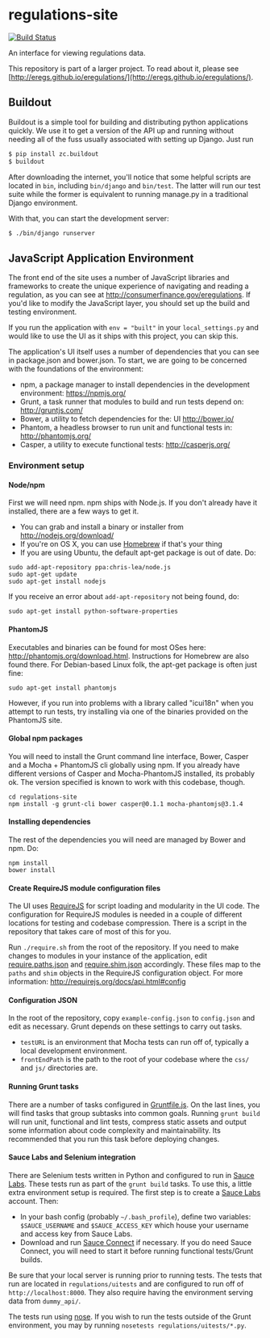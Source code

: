 regulations-site
================

[![Build Status](https://travis-ci.org/eregs/regulations-core.png)](https://travis-ci.org/eregs/regulations-core)

An interface for viewing regulations data.

This repository is part of a larger project. To read about it, please see 
[http://eregs.github.io/eregulations/](http://eregs.github.io/eregulations/).

## Buildout

Buildout is a simple tool for building and distributing python applications
quickly. We use it to get a version of the API up and running without
needing all of the fuss usually associated with setting up Django. Just run

```bash
$ pip install zc.buildout
$ buildout
```

After downloading the internet, you'll notice that some helpful scripts are
located in ```bin```, including ```bin/django``` and ```bin/test```. The
latter will run our test suite while the former is equivalent to running
manage.py in a traditional Django environment.

With that, you can start the development server:
```bash
$ ./bin/django runserver
```

## JavaScript Application Environment
The front end of the site uses a number of JavaScript libraries and frameworks to create the unique experience of navigating and reading a regulation, as you can see at http://consumerfinance.gov/eregulations. If you'd like to modify the JavaScript layer, you should set up the build and testing environment.

If you run the application with ```env = "built"``` in your ```local_settings.py``` and would like to use the UI as it ships with this project, you can skip this.

The application's UI itself uses a number of dependencies that you can see in package.json and bower.json. To start, we are going to be concerned with the foundations of the environment:

- npm, a package manager to install dependencies in the development environment: https://npmjs.org/
- Grunt, a task runner that modules to build and run tests depend on: http://gruntjs.com/
- Bower, a utility to fetch dependencies for the: UI http://bower.io/
- Phantom, a headless browser to run unit and functional tests in: http://phantomjs.org/
- Casper, a utility to execute functional tests: http://casperjs.org/

### Environment setup
#### Node/npm
First we will need npm. npm ships with Node.js. If you don't already have it installed, there are a few ways to get it.
- You can grab and install a binary or installer from http://nodejs.org/download/
- If you're on OS X, you can use [Homebrew](http://brew.sh/) if that's your thing
- If you are using Ubuntu, the default apt-get package is out of date. Do:

```
sudo add-apt-repository ppa:chris-lea/node.js
sudo apt-get update
sudo apt-get install nodejs
```

If you receive an error about ```add-apt-repository``` not being found, do:

```
sudo apt-get install python-software-properties
```

#### PhantomJS

Executables and binaries can be found for most OSes here: http://phantomjs.org/download.html.
Instructions for Homebrew are also found there.
For Debian-based Linux folk, the apt-get package is often just fine:
```
sudo apt-get install phantomjs
```
However, if you run into problems with a library called "icui18n" when you attempt to run tests, try installing via one of the binaries provided on the PhantomJS site.

#### Global npm packages
You will need to install the Grunt command line interface, Bower, Casper and a Mocha + PhantomJS cli globally using npm. 
If you already have different versions of Casper and Mocha-PhantomJS installed, its probably ok. The version specified is known to work with this codebase, though.
```
cd regulations-site
npm install -g grunt-cli bower casper@0.1.1 mocha-phantomjs@3.1.4
```

#### Installing dependencies
The rest of the dependencies you will need are managed by Bower and npm. Do:
```
npm install
bower install
```

#### Create RequireJS module configuration files
The UI uses [RequireJS](http://requirejs.org/) for script loading and modularity in the UI code. The configuration for RequireJS modules is needed in a couple of different locations for testing and codebase compression. There is a script in the repository that takes care of most of this for you.

Run ```./require.sh``` from the root of the repository.
If you need to make changes to modules in your instance of the application, edit [require.paths.json](https://github.com/eregs/regulations-site/blob/master/require.paths.json) and [require.shim.json](https://github.com/eregs/regulations-site/blob/master/require.shim.json) accordingly. These files map to the ```paths``` and ```shim``` objects in the RequireJS configuration object. For more information: http://requirejs.org/docs/api.html#config

#### Configuration JSON
In the root of the repository, copy ```example-config.json``` to ```config.json``` and edit as necessary. Grunt depends on these settings to carry out tasks.
- ```testURL``` is an environment that Mocha tests can run off of, typically a local development environment.
- ```frontEndPath``` is the path to the root of your codebase where the ```css/``` and ```js/``` directories are.

#### Running Grunt tasks
There are a number of tasks configured in [Gruntfile.js](https://github.com/eregs/regulations-site/blob/master/Gruntfile.js). On the last lines, you will find tasks that group subtasks into common goals. Running ```grunt build``` will run unit, functional and lint tests, compress static assets and output some information about code complexity and maintainability. Its recommended that you run this task before deploying changes. 

#### Sauce Labs and Selenium integration
There are Selenium tests written in Python and configured to run in [Sauce Labs](https://saucelabs.com). These tests run as part of the ```grunt build``` tasks. To use this, a little extra environment setup is required. The first step is to create a [Sauce Labs](https://saucelabs.com) account. Then:
- In your bash config (probably ```~/.bash_profile```), define two variables: ```$SAUCE_USERNAME``` and ```$SAUCE_ACCESS_KEY``` which house your username and access key from Sauce Labs.
- Download and run [Sauce Connect](https://saucelabs.com/docs/connect) if necessary. If you do need Sauce Connect, you will need to start it before running functional tests/Grunt builds.

Be sure that your local server is running prior to running tests. The tests that run are located in ```regulations/uitests``` and are configured to run off of ```http://localhost:8000```. They also require having the environment serving data from ```dummy_api/```.

The tests run using [nose](http://nose.readthedocs.org/en/latest/). If you wish to run the tests outside of the Grunt environment, you may by running ```nosetests regulations/uitests/*.py```.
